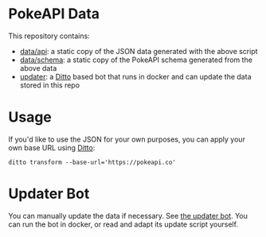 # PokeAPI Data

This repository contains:

 - [data/api](data/api): a static copy of the JSON data generated with the above script
 - [data/schema](data/schema): a static copy of the PokeAPI schema generated from the above data
 - [updater](updater): a [Ditto][1] based bot that runs in docker and can update the data stored in this repo

# Usage

If you'd like to use the JSON for your own purposes, you can apply your own base URL using [Ditto][1]:

```
ditto transform --base-url='https://pokeapi.co'
```

# Updater Bot

You can manually update the data if necessary. See [the updater bot](updater).
You can run the bot in docker, or read and adapt its update script yourself.


[1]: https://github.com/pokeapi/ditto
